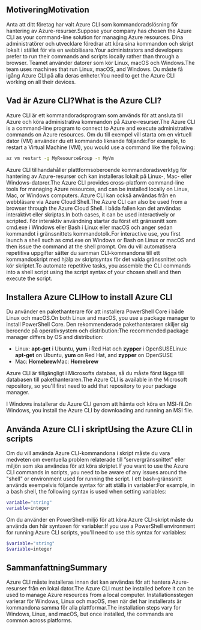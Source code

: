 ## <a name="motivation"></a><span data-ttu-id="d8f05-101">Motivering</span><span class="sxs-lookup"><span data-stu-id="d8f05-101">Motivation</span></span>
<span data-ttu-id="d8f05-102">Anta att ditt företag har valt Azure CLI som kommandoradslösning för hantering av Azure-resurser.</span><span class="sxs-lookup"><span data-stu-id="d8f05-102">Suppose your company has chosen the Azure CLI as your command-line solution for managing Azure resources.</span></span> <span data-ttu-id="d8f05-103">Dina administratörer och utvecklare föredrar att köra sina kommandon och skript lokalt i stället för via en webbläsare.</span><span class="sxs-lookup"><span data-stu-id="d8f05-103">Your administrators and developers prefer to run their commands and scripts locally rather than through a browser.</span></span> <span data-ttu-id="d8f05-104">Teamet använder datorer som kör Linux, macOS och Windows.</span><span class="sxs-lookup"><span data-stu-id="d8f05-104">The team uses machines that run Linux, macOS, and Windows.</span></span> <span data-ttu-id="d8f05-105">Du måste få igång Azure CLI på alla deras enheter.</span><span class="sxs-lookup"><span data-stu-id="d8f05-105">You need to get the Azure CLI working on all their devices.</span></span>

## <a name="what-is-the-azure-cli"></a><span data-ttu-id="d8f05-106">Vad är Azure CLI?</span><span class="sxs-lookup"><span data-stu-id="d8f05-106">What is the Azure CLI?</span></span>
<span data-ttu-id="d8f05-107">Azure CLI är ett kommandoradsprogram som används för att ansluta till Azure och köra administrativa kommandon på Azure-resurser.</span><span class="sxs-lookup"><span data-stu-id="d8f05-107">The Azure CLI is a command-line program to connect to Azure and execute administrative commands on Azure resources.</span></span> <span data-ttu-id="d8f05-108">Om du till exempel vill starta om en virtuell dator (VM) använder du ett kommando liknande följande:</span><span class="sxs-lookup"><span data-stu-id="d8f05-108">For example, to restart a Virtual Machine (VM), you would use a command like the following:</span></span>

 ```bash
 az vm restart -g MyResourceGroup -n MyVm
 ```

<span data-ttu-id="d8f05-109">Azure CLI tillhandahåller plattformsoberoende kommandoradsverktyg för hantering av Azure-resurser och kan installeras lokalt på Linux-, Mac- eller Windows-datorer.</span><span class="sxs-lookup"><span data-stu-id="d8f05-109">The Azure CLI provides cross-platform command-line tools for managing Azure resources, and can be installed locally on Linux, Mac, or Windows computers.</span></span> <span data-ttu-id="d8f05-110">Azure CLI kan också användas från en webbläsare via Azure Cloud Shell.</span><span class="sxs-lookup"><span data-stu-id="d8f05-110">The Azure CLI can also be used from a browser through the Azure Cloud Shell.</span></span> <span data-ttu-id="d8f05-111">I båda fallen kan det användas interaktivt eller skriptas.</span><span class="sxs-lookup"><span data-stu-id="d8f05-111">In both cases, it can be used interactively or scripted.</span></span> <span data-ttu-id="d8f05-112">För interaktiv användning startar du först ett gränssnitt som cmd.exe i Windows eller Bash i Linux eller macOS och anger sedan kommandot i gränssnittets kommandotolk.</span><span class="sxs-lookup"><span data-stu-id="d8f05-112">For interactive use, you first launch a shell such as cmd.exe on Windows or Bash on Linux or macOS and then issue the command at the shell prompt.</span></span> <span data-ttu-id="d8f05-113">Om du vill automatisera repetitiva uppgifter sätter du samman CLI-kommandona till ett kommandoskript med hjälp av skriptsyntax för det valda gränssnittet och kör skriptet.</span><span class="sxs-lookup"><span data-stu-id="d8f05-113">To automate repetitive tasks, you assemble the CLI commands into a shell script using the script syntax of your chosen shell and then execute the script.</span></span>

## <a name="how-to-install-azure-cli"></a><span data-ttu-id="d8f05-114">Installera Azure CLI</span><span class="sxs-lookup"><span data-stu-id="d8f05-114">How to install Azure CLI</span></span>
<span data-ttu-id="d8f05-115">Du använder en pakethanterare för att installera PowerShell Core i både Linux och macOS.</span><span class="sxs-lookup"><span data-stu-id="d8f05-115">On both Linux and macOS, you use a package manager to install PowerShell Core.</span></span> <span data-ttu-id="d8f05-116">Den rekommenderade pakethanteraren skiljer sig beroende på operativsystem och distribution:</span><span class="sxs-lookup"><span data-stu-id="d8f05-116">The recommended package manager differs by OS and distribution:</span></span>
- <span data-ttu-id="d8f05-117">Linux: **apt-get** i Ubuntu, **yum** i Red Hat och **zypper** i OpenSUSE</span><span class="sxs-lookup"><span data-stu-id="d8f05-117">Linux: **apt-get** on Ubuntu, **yum** on Red Hat, and **zypper** on OpenSUSE</span></span>
- <span data-ttu-id="d8f05-118">Mac: **Homebrew**</span><span class="sxs-lookup"><span data-stu-id="d8f05-118">Mac: **Homebrew**</span></span>

<span data-ttu-id="d8f05-119">Azure CLI är tillgängligt i Microsofts databas, så du måste först lägga till databasen till pakethanteraren.</span><span class="sxs-lookup"><span data-stu-id="d8f05-119">The Azure CLI is available in the Microsoft repository, so you'll first need to add that repository to your package manager.</span></span>

<span data-ttu-id="d8f05-120">I Windows installerar du Azure CLI genom att hämta och köra en MSI-fil.</span><span class="sxs-lookup"><span data-stu-id="d8f05-120">On Windows, you install the Azure CLI by downloading and running an MSI file.</span></span>

## <a name="using-the-azure-cli-in-scripts"></a><span data-ttu-id="d8f05-121">Använda Azure CLI i skript</span><span class="sxs-lookup"><span data-stu-id="d8f05-121">Using the Azure CLI in scripts</span></span>
<span data-ttu-id="d8f05-122">Om du vill använda Azure CLI-kommandona i skript måste du vara medveten om eventuella problem relaterade till ”servergränssnittet” eller miljön som ska användas för att köra skriptet.</span><span class="sxs-lookup"><span data-stu-id="d8f05-122">If you want to use the Azure CLI commands in scripts, you need to be aware of any issues around the "shell" or environment used for running the script.</span></span> <span data-ttu-id="d8f05-123">I ett bash-gränssnitt används exempelvis följande syntax för att ställa in variabler:</span><span class="sxs-lookup"><span data-stu-id="d8f05-123">For example, in a bash shell, the following syntax is used when setting variables:</span></span>

 ```bash
 variable="string"
 variable=integer
 ```

<span data-ttu-id="d8f05-124">Om du använder en PowerShell-miljö för att köra Azure CLI-skript måste du använda den här syntaxen för variabler:</span><span class="sxs-lookup"><span data-stu-id="d8f05-124">If you use a PowerShell environment for running Azure CLI scripts, you'll need to use this syntax for variables:</span></span>

 ```powershell
 $variable="string"
 $variable=integer
 ```

## <a name="summary"></a><span data-ttu-id="d8f05-125">Sammanfattning</span><span class="sxs-lookup"><span data-stu-id="d8f05-125">Summary</span></span>
<span data-ttu-id="d8f05-126">Azure CLI måste installeras innan det kan användas för att hantera Azure-resurser från en lokal dator.</span><span class="sxs-lookup"><span data-stu-id="d8f05-126">The Azure CLI must be installed before it can be used to manage Azure resources from a local computer.</span></span> <span data-ttu-id="d8f05-127">Installationsstegen varierar för Windows, Linux och macOS, men när det har installerats är kommandona samma för alla plattformar.</span><span class="sxs-lookup"><span data-stu-id="d8f05-127">The installation steps vary for Windows, Linux, and macOS, but once installed, the commands are common across platforms.</span></span> 
